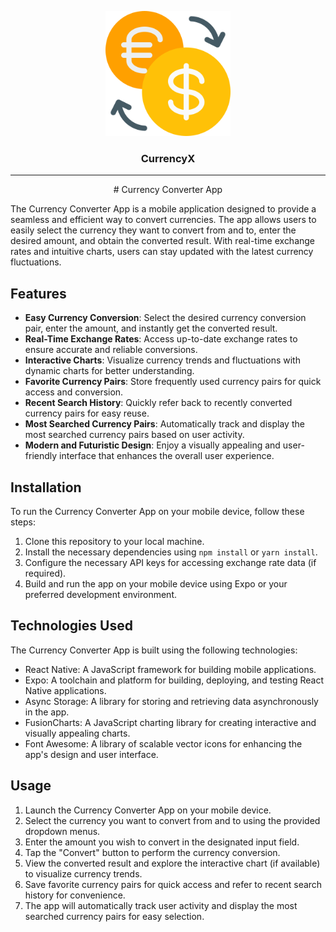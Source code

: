 <p align="center">
  <a href="" rel="noopener">
 <img width=200px height=200px src="assets\splash.png" alt="Bot logo"></a>
</p>

<h3 align="center">CurrencyX</h3>

<!-- <div align="center">

[![Status](https://img.shields.io/badge/status-active-success.svg)]()
[![Platform](https://img.shields.io/badge/platform-reddit-orange.svg)](https://www.reddit.com/user/Wordbook_Bot)
[![GitHub Issues](https://img.shields.io/github/issues/kylelobo/The-Documentation-Compendium.svg)](https://github.com/kylelobo/The-Documentation-Compendium/issues)
[![GitHub Pull Requests](https://img.shields.io/github/issues-pr/kylelobo/The-Documentation-Compendium.svg)](https://github.com/kylelobo/The-Documentation-Compendium/pulls)
[![License](https://img.shields.io/badge/license-MIT-blue.svg)](/LICENSE)

</div> -->

---

<p align="center"> 
# Currency Converter App

The Currency Converter App is a mobile application designed to provide a seamless and efficient way to convert currencies. The app allows users to easily select the currency they want to convert from and to, enter the desired amount, and obtain the converted result. With real-time exchange rates and intuitive charts, users can stay updated with the latest currency fluctuations.

## Features

- **Easy Currency Conversion**: Select the desired currency conversion pair, enter the amount, and instantly get the converted result.
- **Real-Time Exchange Rates**: Access up-to-date exchange rates to ensure accurate and reliable conversions.
- **Interactive Charts**: Visualize currency trends and fluctuations with dynamic charts for better understanding.
- **Favorite Currency Pairs**: Store frequently used currency pairs for quick access and conversion.
- **Recent Search History**: Quickly refer back to recently converted currency pairs for easy reuse.
- **Most Searched Currency Pairs**: Automatically track and display the most searched currency pairs based on user activity.
- **Modern and Futuristic Design**: Enjoy a visually appealing and user-friendly interface that enhances the overall user experience.

## Installation

To run the Currency Converter App on your mobile device, follow these steps:

1. Clone this repository to your local machine.
2. Install the necessary dependencies using `npm install` or `yarn install`.
3. Configure the necessary API keys for accessing exchange rate data (if required).
4. Build and run the app on your mobile device using Expo or your preferred development environment.

## Technologies Used

The Currency Converter App is built using the following technologies:

- React Native: A JavaScript framework for building mobile applications.
- Expo: A toolchain and platform for building, deploying, and testing React Native applications.
- Async Storage: A library for storing and retrieving data asynchronously in the app.
- FusionCharts: A JavaScript charting library for creating interactive and visually appealing charts.
- Font Awesome: A library of scalable vector icons for enhancing the app's design and user interface.

## Usage

1. Launch the Currency Converter App on your mobile device.
2. Select the currency you want to convert from and to using the provided dropdown menus.
3. Enter the amount you wish to convert in the designated input field.
4. Tap the "Convert" button to perform the currency conversion.
5. View the converted result and explore the interactive chart (if available) to visualize currency trends.
6. Save favorite currency pairs for quick access and refer to recent search history for convenience.
7. The app will automatically track user activity and display the most searched currency pairs for easy selection.


</p>

<!-- ## 📝 Table of Contents -->

<!-- - [About](#about)
- [Demo / Working](#demo)
- [How it works](#working)
- [Usage](#usage)
- [Getting Started](#getting_started)
- [Deploying your own bot](#deployment)
- [Built Using](#built_using)
- [TODO](../TODO.md)
- [Contributing](../CONTRIBUTING.md)
- [Authors](#authors)
- [Acknowledgments](#acknowledgement) -->
